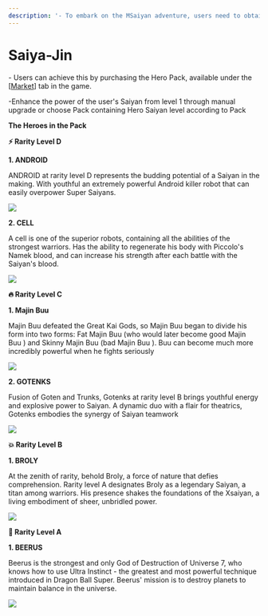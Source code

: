 ```yaml
---
description: '- To embark on the MSaiyan adventure, users need to obtain a Hero Saiyan'
---
```


# Saiya-Jin

\- Users can achieve this by purchasing the Hero Pack, available under the \[[Market](https://chainkloud-coms-organization.gitbook.io/saiyan-docs/features/market)] tab in the game.

&#x20;\-Enhance the power of the user's Saiyan from level 1 through manual upgrade or choose Pack containing Hero Saiyan level according to Pack



**The Heroes in the Pack**

**⚡ Rarity Level D**

**1. ANDROID**

ANDROID at rarity level D represents the budding potential of a Saiyan in the making. With youthful an extremely powerful Android killer robot that can easily overpower Super Saiyans.

![](https://chainkloud-coms-organization.gitbook.io/\~gitbook/image?url=https%3A%2F%2F1796548972-files.gitbook.io%2F%7E%2Ffiles%2Fv0%2Fb%2Fgitbook-x-prod.appspot.com%2Fo%2Fspaces%252FZEMUFPTQrcf7O846fusu%252Fuploads%252F3txltjEu9X3Du2CRFRBo%252Fidle.gif%3Falt%3Dmedia%26token%3D92832af0-4d86-4b58-8d93-ba17d389489b\&width=768\&dpr=4\&quality=100\&sign=09867413c2b3dc0e9510aa11c6ae9a335d7a075846517f39053a9d1870bfe902)

**2. CELL**

A cell is one of the superior robots, containing all the abilities of the strongest warriors. Has the ability to regenerate his body with Piccolo's Namek blood, and can increase his strength after each battle with the Saiyan's blood.

![](https://chainkloud-coms-organization.gitbook.io/\~gitbook/image?url=https%3A%2F%2F1796548972-files.gitbook.io%2F%7E%2Ffiles%2Fv0%2Fb%2Fgitbook-x-prod.appspot.com%2Fo%2Fspaces%252FZEMUFPTQrcf7O846fusu%252Fuploads%252F8KOiVZUQTNLHHpRx1DVC%252Fcell.gif%3Falt%3Dmedia%26token%3Dfbe1fa66-d389-4c1e-a5a0-c19db450af1f\&width=768\&dpr=4\&quality=100\&sign=ebc450f91bf2f14514c0e71f689ec6b5bec577d687add36aaa966397ab0a0c52)

**🔥 Rarity Level C**

**1. Majin Buu**

Majin Buu defeated the Great Kai Gods, so Majin Buu began to divide his form into two forms: Fat Majin Buu (who would later become good Majin Buu ) and Skinny Majin Buu (bad Majin Buu ). Buu can become much more incredibly powerful when he fights seriously

![](https://chainkloud-coms-organization.gitbook.io/\~gitbook/image?url=https%3A%2F%2F1796548972-files.gitbook.io%2F%7E%2Ffiles%2Fv0%2Fb%2Fgitbook-x-prod.appspot.com%2Fo%2Fspaces%252FZEMUFPTQrcf7O846fusu%252Fuploads%252FfcuyPVCbJxSJcErgP8UM%252Fbuu.gif%3Falt%3Dmedia%26token%3Dfde91773-8842-44f7-a956-3e355177261f\&width=768\&dpr=4\&quality=100\&sign=4ab8607ced96a14c94ea8707323e4628483be595ceab7e097dc743f3c766130c)

**2. GOTENKS**

Fusion of Goten and Trunks, Gotenks at rarity level B brings youthful energy and explosive power to Saiyan. A dynamic duo with a flair for theatrics, Gotenks embodies the synergy of Saiyan teamwork

![](https://chainkloud-coms-organization.gitbook.io/\~gitbook/image?url=https%3A%2F%2F1796548972-files.gitbook.io%2F%7E%2Ffiles%2Fv0%2Fb%2Fgitbook-x-prod.appspot.com%2Fo%2Fspaces%252FZEMUFPTQrcf7O846fusu%252Fuploads%252FYXgCr0I1Fyx2iAvI2gpj%252FGOGETA.gif%3Falt%3Dmedia%26token%3D24676088-01d7-428b-b32f-0390d00e2d6d\&width=768\&dpr=4\&quality=100\&sign=380e0191463d88987b6cd35c6c68896fae447d8a2d8ca02f39368556373568e1)

**💥 Rarity Level B**

**1. BROLY**

At the zenith of rarity, behold Broly, a force of nature that defies comprehension. Rarity level A designates Broly as a legendary Saiyan, a titan among warriors. His presence shakes the foundations of the Xsaiyan, a living embodiment of sheer, unbridled power.

![](https://chainkloud-coms-organization.gitbook.io/\~gitbook/image?url=https%3A%2F%2F1796548972-files.gitbook.io%2F%7E%2Ffiles%2Fv0%2Fb%2Fgitbook-x-prod.appspot.com%2Fo%2Fspaces%252FZEMUFPTQrcf7O846fusu%252Fuploads%252FhufwIMIUJGnWzVSdgSuT%252Fidle.gif%3Falt%3Dmedia%26token%3D5de29e3e-adf6-4ee6-a323-0bbf088a4fa0\&width=768\&dpr=4\&quality=100\&sign=dc1f4981158a7073828479be1ba0e9390f88db563f00ba86cd793e9c5201d47d)

**👑 Rarity Level A**

**1. BEERUS**

Beerus is the strongest and only God of Destruction of Universe 7, who knows how to use Ultra Instinct - the greatest and most powerful technique introduced in Dragon Ball Super. Beerus' mission is to destroy planets to maintain balance in the universe.

![](https://chainkloud-coms-organization.gitbook.io/\~gitbook/image?url=https%3A%2F%2F1796548972-files.gitbook.io%2F%7E%2Ffiles%2Fv0%2Fb%2Fgitbook-x-prod.appspot.com%2Fo%2Fspaces%252FZEMUFPTQrcf7O846fusu%252Fuploads%252FTcusHPGwvfFa8cjG9Xba%252Fidle.gif%3Falt%3Dmedia%26token%3D21546121-2a1a-4128-9b99-f8d5fda592d7\&width=768\&dpr=4\&quality=100\&sign=4d8be488f3eddd706f03c80ea6db52c55bd52ef1f071cd8a40fa7c72626f72a7)
